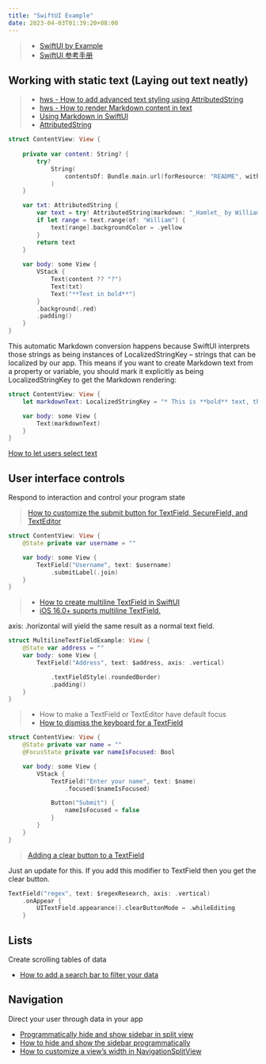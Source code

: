 ```yaml
---
title: "SwiftUI Example"
date: 2023-04-03T01:39:20+08:00
---
```


> * [SwiftUI by Example](https://www.hackingwithswift.com/quick-start/swiftui/)
> * [SwiftUI 参考手册](https://www.cocoaz.com/swiftui/swiftui-vs-uikit-cheat-sheet/)

## Working with static text (Laying out text neatly)

> * [hws - How to add advanced text styling using AttributedString](https://www.hackingwithswift.com/quick-start/swiftui/how-to-add-advanced-text-styling-using-attributedstring)
> * [hws - How to render Markdown content in text](https://www.hackingwithswift.com/quick-start/swiftui/how-to-render-markdown-content-in-text)
> * [Using Markdown in SwiftUI](https://www.appcoda.com/swiftui-markdown/)
> * [AttributedString](https://www.fatbobman.com/posts/attributedString/)

```swift
struct ContentView: View {
    
    private var content: String? {
        try? 
            String(
                contentsOf: Bundle.main.url(forResource: "README", withExtension: "md")!
            )
    }

    var txt: AttributedString {
        var text = try! AttributedString(markdown: "_Hamlet_ by William Shakespeare **Text in bold**")
        if let range = text.range(of: "William") {
            text[range].backgroundColor = .yellow
        }
        return text
    }
    
    var body: some View {
        VStack {
            Text(content ?? "?")
            Text(txt)
            Text("**Text in bold**")
        }
        .background(.red)
        .padding()
    }
}
```

This automatic Markdown conversion happens because SwiftUI interprets those strings as being instances of LocalizedStringKey – strings that can be localized by our app. This means if you want to create Markdown text from a property or variable, you should mark it explicitly as being LocalizedStringKey to get the Markdown rendering:

```swift
struct ContentView: View {
    let markdownText: LocalizedStringKey = "* This is **bold** text, this is *italic* text, and this is ***bold, italic*** text."

    var body: some View {
        Text(markdownText)
    }
}
```

[How to let users select text](https://www.hackingwithswift.com/quick-start/swiftui/)

## User interface controls

Respond to interaction and control your program state

> [How to customize the submit button for TextField, SecureField, and TextEditor](https://www.hackingwithswift.com/quick-start/swiftui/how-to-customize-the-submit-button-for-textfield-securefield-and-texteditor)

```swift
struct ContentView: View {
    @State private var username = ""

    var body: some View {
        TextField("Username", text: $username)
            .submitLabel(.join)
    }
}
```

> * [How to create multiline TextField in SwiftUI](https://sarunw.com/posts/swiftui-multiline-textfield/)
> * [iOS 16.0+ supprts multiline TextField.](https://stackoverflow.com/questions/58210457/make-the-textfield-multiline-swiftui)

axis: .horizontal will yield the same result as a normal text field.

```swift
struct MultilineTextFieldExample: View {
    @State var address = ""
    var body: some View {        
        TextField("Address", text: $address, axis: .vertical)

            .textFieldStyle(.roundedBorder)
            .padding()
    }
}
```

> * How to make a TextField or TextEditor have default focus
> * [How to dismiss the keyboard for a TextField](https://www.hackingwithswift.com/quick-start/swiftui/how-to-dismiss-the-keyboard-for-a-textfield)

```swift
struct ContentView: View {
    @State private var name = ""
    @FocusState private var nameIsFocused: Bool

    var body: some View {
        VStack {
            TextField("Enter your name", text: $name)
                .focused($nameIsFocused)

            Button("Submit") {
                nameIsFocused = false
            }
        }
    }
}
```

> [Adding a clear button to a TextField](https://www.hackingwithswift.com/forums/100-days-of-swift/adding-a-clear-button-to-a-textfield/12079)

Just an update for this. If you add this modifier to TextField then you get the clear button.

```swift
TextField("regex", text: $regexResearch, axis: .vertical)
    .onAppear {
        UITextField.appearance().clearButtonMode = .whileEditing
    }
```

## Lists

Create scrolling tables of data

* [How to add a search bar to filter your data](https://www.hackingwithswift.com/quick-start/swiftui/how-to-add-a-search-bar-to-filter-your-data)

## Navigation

Direct your user through data in your app

* [Programmatically hide and show sidebar in split view](https://nilcoalescing.com/blog/ProgrammaticallyHideAndShowSidebarInSplitView/)
* [How to hide and show the sidebar programmatically](https://www.hackingwithswift.com/quick-start/swiftui/how-to-hide-and-show-the-sidebar-programmatically)
* [How to customize a view’s width in NavigationSplitView](https://www.hackingwithswift.com/quick-start/swiftui/how-to-customize-a-views-width-in-navigationsplitview)
